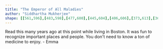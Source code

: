 ```yaml
---
title: "The Emperor of All Maladies"
author: "Siddhartha Mukherjee"
shape: [[561,596],[483,598],[477,600],[445,604],[406,606],[373,613],[369,615],[366,620],[368,674],[374,721],[376,809],[378,832],[381,925],[388,1070],[390,1088],[390,1114],[395,1175],[397,1235],[400,1258],[400,1277],[403,1313],[407,1444],[412,1447],[429,1449],[494,1448],[533,1445],[541,1443],[553,1435],[563,1422],[559,1335],[560,1313],[558,1293],[556,1218],[554,1202],[554,1169],[552,1160],[551,1084],[549,1066],[549,1038],[546,1014],[547,998],[544,971],[544,941],[542,927],[535,724],[532,696],[533,667],[534,664],[540,659],[578,657],[585,655],[592,650],[608,631],[633,625],[644,620],[655,620],[658,618],[660,614],[659,605],[657,601],[654,599],[633,596],[595,596]]
---
```

Read this many years ago at this point while living in Boston. It was fun to recognize important places and people. You don't need to know a ton of medicine to enjoy. - Emma
